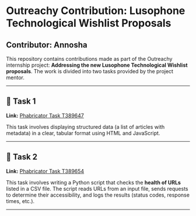 # Outreachy Contribution: Lusophone Technological Wishlist Proposals
## Contributor: Annosha 

This repository contains contributions made as part of the Outreachy internship project: **Addressing the new Lusophone Technological Wishlist proposals**. The work is divided into two tasks provided by the project mentor.

---

## 📂 Task 1

**Link:** [Phabricator Task T389647](https://phabricator.wikimedia.org/T389647)

This task involves displaying structured data (a list of articles with metadata) in a clear, tabular format using HTML and JavaScript.

---

## 📂 Task 2

**Link:** [Phabricator Task T389654](https://phabricator.wikimedia.org/T389654)

This task involves writing a Python script that checks the **health of URLs** listed in a CSV file. The script reads URLs from an input file, sends requests to determine their accessibility, and logs the results (status codes, response times, etc.).

---
